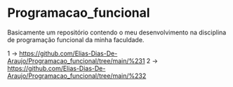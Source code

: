 # Programacao_funcional
Basicamente um repositório contendo o meu desenvolvimento na disciplina de programação funcional da minha faculdade.

1 -> https://github.com/Elias-Dias-De-Araujo/Programacao_funcional/tree/main/%231
2 -> https://github.com/Elias-Dias-De-Araujo/Programacao_funcional/tree/main/%232
